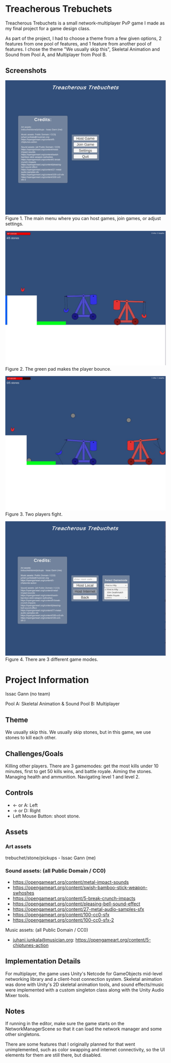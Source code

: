 # Treacherous Trebuchets
Treacherous Trebuchets is a small network-multiplayer PvP game I made as my final project for a game design class.

As part of the project, I had to choose a theme from a few given options, 2 features from one pool of features, and 1 feature from another pool of features. I chose the theme "We usually skip this", Skeletal Animation and Sound from Pool A, and Multiplayer from Pool B.

## Screenshots
![ScreenShot](ttscreenshots/screenshot1.jpg)
Figure 1. The main menu where you can host games, join games, or adjust settings.

![ScreenShot](ttscreenshots/screenshot2.jpg)
Figure 2. The green pad makes the player bounce.

![ScreenShot](ttscreenshots/screenshot3.jpg)
Figure 3. Two players fight.

![ScreenShot](ttscreenshots/screenshot5.jpg)
Figure 4. There are 3 different game modes.

# Project Information
Issac Gann (no team)

Pool A: Skeletal Animation & Sound
Pool B: Multiplayer

## Theme
We usually skip this. We usually skip stones, but in this game, we use stones to kill each other.

## Challenges/Goals
Killing other players. There are 3 gamemodes: get the most kills under 10 minutes, first to get 50 kills wins, and battle royale.
Aiming the stones.
Managing health and ammunition.
Navigating level 1 and level 2.

## Controls
- <- or A: Left
- -> or D: Right
- Left Mouse Button: shoot stone.

## Assets

### Art assets
trebuchet/stone/pickups - Issac Gann (me)

### Sound assets: (all Public Domain / CC0)
- https://opengameart.org/content/metal-impact-sounds
- https://opengameart.org/content/swish-bamboo-stick-weapon-swhoshes
- https://opengameart.org/content/5-break-crunch-impacts
- https://opengameart.org/content/pleasing-bell-sound-effect
- https://opengameart.org/content/27-metal-audio-samples-sfx
- https://opengameart.org/content/100-cc0-sfx
- https://opengameart.org/content/100-cc0-sfx-2

Music assets: (all Public Domain / CC0)
- juhani.junkala@musician.org: https://opengameart.org/content/5-chiptunes-action

## Implementation Details
For multiplayer, the game uses Unity's Netcode for GameObjects mid-level networking library and a client-host connection system. Skeletal animation was done with Unity's 2D skeletal animation tools, and sound effects/music were implemented with a custom singleton class along with the Unity Audio Mixer tools.

## Notes
If running in the editor, make sure the game starts on the NetworkManagerScene so that it can load the network manager and some other singletons.

There are some features that I originally planned for that went unimplemented, such as color swapping and internet connectivity, so the UI elements for them are still there, but disabled.
